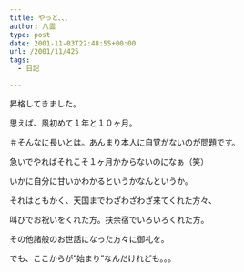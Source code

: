 ```yaml
---
title: やっと、、、
author: 八雲
type: post
date: 2001-11-03T22:48:55+00:00
url: /2001/11/425
tags:
  - 日記

---
```

昇格してきました。
  
思えば、風初めて１年と１０ヶ月。
  
＃そんなに長いとは。あんまり本人に自覚がないのが問題です。
  
急いでやればそれこそ１ヶ月かからないのになぁ（笑）
  
いかに自分に甘いかわかるというかなんというか。

それはともかく、天国までわざわざわざ来てくれた方々、
  
叫びでお祝いをくれた方。扶余宿でいろいろくれた方。
  
その他諸般のお世話になった方々に御礼を。

でも、ここからが”始まり”なんだけれども。。。
